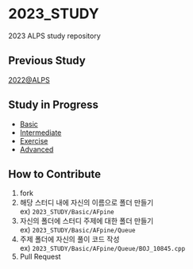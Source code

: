 # 2023_STUDY
2023 ALPS study repository

## Previous Study
[2022@ALPS](https://github.com/alps-jbnu/22ALPStudy)

## Study in Progress
- [Basic](./Basic/)
- [Intermediate](./Intermediate/)
- [Exercise](./Exercise/)
- [Advanced](./Advanced/)

## How to Contribute
1. fork
2. 해당 스터디 내에 자신의 이름으로 폴더 만들기  
ex) `2023_STUDY/Basic/AFpine`
3. 자신의 폴더에 스터디 주제에 대한 폴더 만들기  
ex) `2023_STUDY/Basic/AFpine/Queue`
4. 주제 폴더에 자신의 풀이 코드 작성  
ex) `2023_STUDY/Basic/AFpine/Queue/BOJ_10845.cpp`
5. Pull Request
